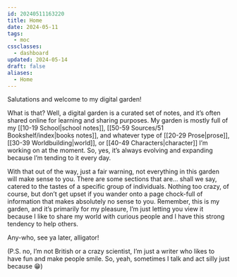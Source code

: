 ```yaml
---
id: 20240511163220
title: Home
date: 2024-05-11
tags:
  - moc
cssclasses:
  - dashboard
updated: 2024-05-14
draft: false
aliases:
  - Home
---
```

Salutations and welcome to my digital garden!

What is that? Well, a digital garden is a curated set of notes, and it’s often shared online for learning and sharing purposes. My garden is mostly full of my [[10-19 School|school notes]], [[50-59 Sources/51 Bookshelf/index|books notes]], and whatever type of [[20-29 Prose|prose]], [[30-39 Worldbuilding|world]], or [[40-49 Characters|character]] I’m working on at the moment. So, yes, it’s always evolving and expanding because I’m tending to it every day.

With that out of the way, just a fair warning, not everything in this garden will make sense to you. There are some sections that are… shall we say, catered to the tastes of a specific group of individuals. Nothing too crazy, of course, but don’t get upset if you wander onto a page chock-full of information that makes absolutely no sense to you. Remember, this is my garden, and it’s primarily for my pleasure, I’m just letting you view it because I like to share my world with curious people and I have this strong tendency to help others.

Any-who, see ya later, alligator!

(P.S. no, I’m not British or a crazy scientist, I’m just a writer who likes to have fun and make people smile. So, yeah, sometimes I talk and act silly just because 😁)

